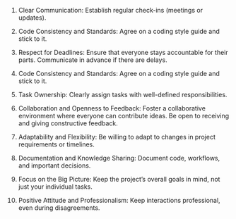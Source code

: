 1. Clear Communication:
Establish regular check-ins (meetings or updates).

2. Code Consistency and Standards:
Agree on a coding style guide and stick to it.

4. Respect for Deadlines:
Ensure that everyone stays accountable for their parts.
Communicate in advance if there are delays.

5. Code Consistency and Standards:
Agree on a coding style guide and stick to it.

6. Task Ownership:
Clearly assign tasks with well-defined responsibilities.

7. Collaboration and Openness to Feedback:
Foster a collaborative environment where everyone can contribute ideas.
Be open to receiving and giving constructive feedback.

8. Adaptability and Flexibility:
Be willing to adapt to changes in project requirements or timelines.

9. Documentation and Knowledge Sharing:
Document code, workflows, and important decisions.

10. Focus on the Big Picture:
Keep the project’s overall goals in mind, not just your individual tasks.

11. Positive Attitude and Professionalism:
Keep interactions professional, even during disagreements.

